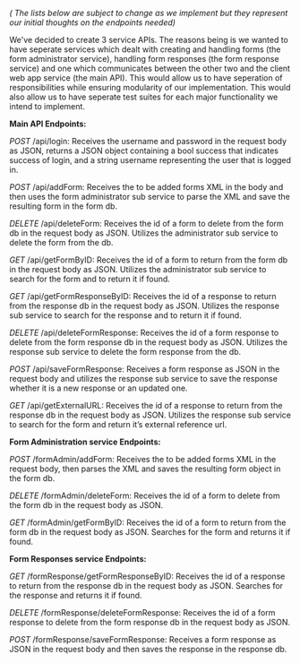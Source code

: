 _( The lists below are subject to change as we implement but they represent our initial thoughts on the endpoints needed)_

We've decided to create 3 service APIs. The reasons being is we wanted to have seperate services which dealt with creating and handling forms (the form administrator service), handling form responses (the form response service) and one which communicates between the other two and the client web app service (the main API). This would allow us to have seperation of responsibilities while ensuring modularity of our implementation. This would also allow us to have seperate test suites for each major functionality we intend to implement.

**Main API Endpoints:**

_POST_ /api/login: Receives the username and password in the request body as JSON, returns a JSON object containing a bool success that indicates success of login, and a string username representing the user that is logged in. 

_POST_ /api/addForm: Receives the to be added forms XML in the body and then uses the form administrator sub service to parse the XML and save the resulting form in the form db.

_DELETE_ /api/deleteForm: Receives the id of a form to delete from the form db in the request body as JSON. Utilizes the administrator sub service to delete the form from the db.

_GET_ /api/getFormByID: Receives the id of a form to return from the form db in the request body as JSON. Utilizes the administrator sub service to search for the form and to return it if found.

_GET_ /api/getFormResponseByID: Receives the id of a response to return from the response db in the request body as JSON. Utilizes the response sub service to search for the response and to return it if found.

_DELETE_ /api/deleteFormResponse: Receives the id of a form response to delete from the form response db in the request body as JSON. Utilizes the response sub service to delete the form response from the db.

_POST_ /api/saveFormResponse: Receives a form response as JSON in the request body and utilizes the response sub service to save the response whether it is a new response or an updated one. 

_GET_ /api/getExternalURL: Receives the id of a response to return from the response db in the request body as JSON. Utilizes the response sub service to search for the form and return it’s external reference url.

**Form Administration service Endpoints:**

_POST_ /formAdmin/addForm: Receives the to be added forms XML in the request body, then parses the XML and saves the resulting form object in the form db.

_DELETE_ /formAdmin/deleteForm: Receives the id of a form to delete from the form db in the request body as JSON.

_GET_ /formAdmin/getFormByID: Receives the id of a form to return from the form db in the request body as JSON. Searches for the form and returns it if found.

**Form Responses service Endpoints:**

_GET_ /formResponse/getFormResponseByID: Receives the id of a response to return from the response db in the request body as JSON. Searches for the response and returns it if found.

_DELETE_ /formResponse/deleteFormResponse: Receives the id of a form response to delete from the form response db in the request body as JSON.

_POST_ /formResponse/saveFormResponse: Receives a form response as JSON in the request body and then saves the response in the response db. 

